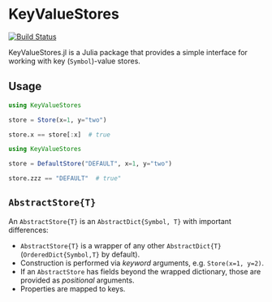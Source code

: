 # KeyValueStores

[![Build Status](https://github.com/joshday/KeyValueStores.jl/actions/workflows/CI.yml/badge.svg?branch=main)](https://github.com/joshday/KeyValueStores.jl/actions/workflows/CI.yml?query=branch%3Amain)


KeyValueStores.jl is a Julia package that provides a simple interface for working with key (`Symbol`)-value stores.

## Usage

```julia
using KeyValueStores

store = Store(x=1, y="two")

store.x == store[:x]  # true
```

```julia
using KeyValueStores

store = DefaultStore("DEFAULT", x=1, y="two")

store.zzz == "DEFAULT"  # true"
```

## `AbstractStore{T}`

An `AbstractStore{T}` is an `AbstractDict{Symbol, T}` with important differences:

- `AbstractStore{T}` is a wrapper of any other `AbstractDict{T}` (`OrderedDict{Symbol,T}` by default).
- Construction is performed via *keyword* arguments, e.g. `Store(x=1, y=2)`.
- If an `AbstractStore` has fields beyond the wrapped dictionary, those are provided as *positional* arguments.
- Properties are mapped to keys.
